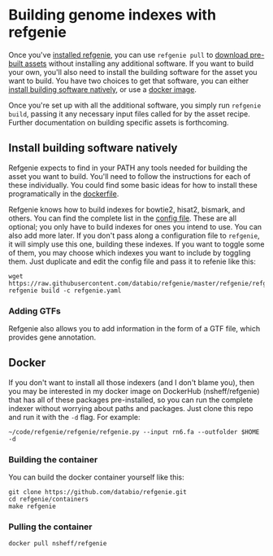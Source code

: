 # Building genome indexes with refgenie

Once you've [installed refgenie](/install), you can use `refgenie pull` to [download pre-built assets](/download) without installing any additional software. If you want to build your own, you'll also need to install the building software for the asset you want to build. You have two choices to get that software, you can either [install building software natively](#install_building_software_natively), or use a [docker image](#docker).

Once you're set up with all the additional software, you simply run `refgenie build`, passing it any necessary input files called for by the asset recipe. Further documentation on building specific assets is forthcoming.

## Install building software natively

Refgenie expects to find in your PATH any tools needed for building the asset you want to build. You'll need to follow the instructions for each of these individually. You could find some basic ideas for how to install these programatically in the [dockerfile](https://github.com/databio/refgenie/blob/dev/containers/Dockerfile_refgenie).

Refgenie knows how to build indexes for bowtie2, hisat2, bismark, and others. You can find the complete list in the [config file](https://github.com/databio/refgenie/blob/dev/refgenie/refgenie.yaml). These are all optional; you only have to build indexes for ones you intend to use. You can also add more later. If you don't pass along a configuration file to `refgenie`, it will simply use this one, building these indexes. If you want to toggle some of them, you may choose which indexes you want to include by toggling them. Just duplicate and edit the config file and pass it to refenie like this:

```
wget https://raw.githubusercontent.com/databio/refgenie/master/refgenie/refgenie.yaml
refgenie build -c refgenie.yaml
```

### Adding GTFs

Refgenie also allows you to add information in the form of a GTF file, which provides gene annotation.


## Docker

If you don't want to install all those indexers (and I don't blame you), then you may be interested in my docker image on DockerHub (nsheff/refgenie) that has all of these packages pre-installed, so you can run the complete indexer without worrying about paths and packages. Just clone this repo and run it with the `-d` flag. For example:

```
~/code/refgenie/refgenie/refgenie.py --input rn6.fa --outfolder $HOME -d
```

### Building the container

You can build the docker container yourself like this:

```
git clone https://github.com/databio/refgenie.git
cd refgenie/containers
make refgenie
```

### Pulling the container

```
docker pull nsheff/refgenie
```

